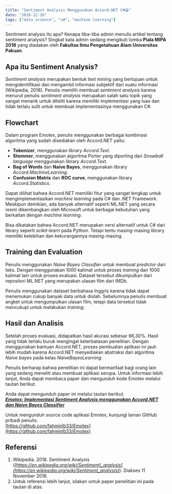 ```yaml
---
title: "Sentiment Analysis Menggunakan Accord.NET C#😁"
date: "2018-12-26"
tags: ["data science", "c#", "machine learning"]
---
```


Sentiment analysis itu apa? Kenapa tiba-tiba admin menulis artikel tentang sentiment analysis? Singkat kata admin sedang mengikuti lomba **Piala MIPA 2018** yang diadakan oleh **Fakultas Ilmu Pengetahuan Alam Universitas Pakuan**.

## Apa itu Sentiment Analysis?

_Sentiment analysis_ merupakan bentuk text mining yang bertujuan untuk mengidentifikasi dan mengambil informasi subjektif dari suatu informasi (Wikipedia, 2018). Penulis memilih membuat _sentiment analysis_ karena menurut penulis _sentiment analysis_ merupakan salah satu topik yang sangat menarik untuk diteliti karena memiliki implementasi yang luas dan tidak terlalu sulit untuk membuat implementasinya menggunakan C#.

## Flowchart

Dalam program Emotex, penulis menggunakan berbagai kombinasi algoritma yang sudah disediakan oleh Accord.NET yaitu:

- **Tokenizer**, menggunakan library _Accord.Text_.
- **Stemmer**, menggunakan algoritma Porter yang diporting dari _Snowball language_ menggunakan library _Accord.Text_.
- **Bag of Words** dan **Naive Bayes**, menggunakan library _Accord.MachineLearning_.
- **Confusion Matrix** dan **ROC curve**, menggunakan library _Accord.Statistics_.

Dapat dilihat bahwa Accord.NET memiliki fitur yang sangat lengkap untuk mengimplementasikan _machine learning_ pada C# dan .NET Framework. Meskipun demikian, ada banyak alternatif seperti ML.NET yang secara resmi dikembangkan oleh Microsoft untuk berbagai kebutuhan yang berkaitan dengan _machine learning_.

Bisa dikatakan bahwa Accord.NET merupakan versi alternatif untuk C# dari library seperti _scikit-learn_ pada Python. Tetapi tentu masing-masing library memiliki kelebihan dan kekurangannya masing-masing.

## Training dan Evaluation

Penulis menggunakan _Naive Bayes Classifier_ untuk membuat _predictor_ dari teks. Dengan menggunakan 1000 kalimat untuk proses _training_ dan 1000 kalimat lain untuk proses evaluasi. Dataset tersebut dikumpulkan dari repositori ML.NET yang merupakan ulasan film dari IMDb.

Penulis menggunakan dataset berbahasa Inggris karena tidak dapat menemukan cukup banyak data untuk diolah. Sebelumnya penulis membuat angket untuk mengumpulkan ulasan film, tetapi data tersebut tidak mencukupi untuk melakukan _training_.

## Hasil dan Analisis

Setelah proses evaluasi, didapatkan hasil akurasi sebesar 66,30%. Hasil yang tidak terlalu buruk mengingat keterbatasan penelitian. Dengan menggunakan bantuan Accord.NET, proses pembuatan aplikasi ini jauh lebih mudah karena Accord.NET menyediakan abstraksi dari algoritma _Naive bayes_ pada kelas _NaiveBayesLearning_.

Penulis berharap bahwa penelitian ini dapat bermanfaat bagi orang lain yang sedang meneliti atau membuat aplikasi serupa. Untuk informasi lebih lanjut, Anda dapat membaca paper dan mengunduh kode Emotex melalui tautan berikut.

Anda dapat mengunduh paper ini melalui tautan berikut.  
[_**Emotex: Implementasi Sentiment Analysis menggunakan Accord.NET dan Naive Bayes Classifier**_](https://www.researchgate.net/publication/347485448_Emotex_Implementasi_Sentiment_Analysis_menggunakan_AccordNET_dan_Naive_Bayes_Classifier)

Untuk mengunduh source code aplikasi Emotex, kunjungi laman GitHub pribadi penulis.  
[https://github.com/fahminlb33/Emotex](https://github.com/fahminlb33/Emotex)
## Referensi

1. Wikipedia. 2018. Sentiment Analysis (_[https://en.wikipedia.org/wiki/Sentiment\_analysis](https://en.wikipedia.org/wiki/Sentiment_analysis)_). Diakses 11 November 2018.
2. Untuk referensi lebih lanjut, silakan untuk paper penelitian ini pada tautan di atas.

